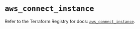 # `aws_connect_instance`

Refer to the Terraform Registry for docs: [`aws_connect_instance`](https://registry.terraform.io/providers/hashicorp/aws/6.18.0/docs/resources/connect_instance).
